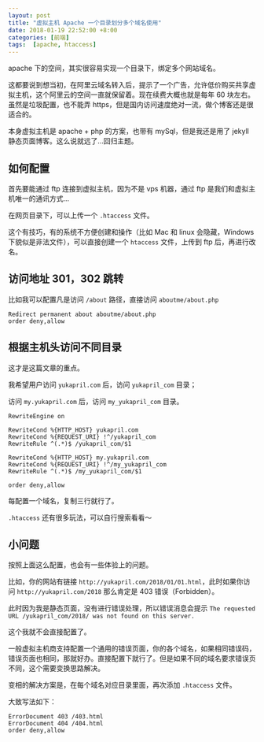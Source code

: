 ```yaml
---
layout: post
title: "虚拟主机 Apache 一个目录划分多个域名使用"
date: 2018-01-19 22:52:00 +8:00
categories: [前端]
tags:  [apache, htaccess]
---
```


apache 下的空间，其实很容易实现一个目录下，绑定多个网站域名。

这都要说到想当初，在阿里云域名转入后，提示了一个广告，允许低价购买共享虚拟主机，这个阿里云的空间一直就保留着。现在续费大概也就是每年 60 块左右。虽然是垃圾配置，也不能弄 https，但是国内访问速度绝对一流，做个博客还是很适合的。

本身虚拟主机是 apache + php 的方案，也带有 mySql，但是我还是用了 jekyll 静态页面博客。这么说就远了...回归主题。

## 如何配置

首先要能通过 ftp 连接到虚拟主机，因为不是 vps 机器，通过 ftp 是我们和虚拟主机唯一的通讯方式...

在网页目录下，可以上传一个 `.htaccess` 文件。

这个有技巧，有的系统不方便创建和操作（比如 Mac 和 linux 会隐藏，Windows 下貌似是非法文件），可以直接创建一个 `htaccess` 文件，上传到 ftp 后，再进行改名。

## 访问地址 301，302 跳转

比如我可以配置凡是访问 `/about` 路径，直接访问 `aboutme/about.php`

```
Redirect permanent about aboutme/about.php
order deny,allow
```

## 根据主机头访问不同目录

这才是这篇文章的重点。

我希望用户访问 `yukapril.com` 后，访问 `yukapril_com` 目录；

访问 `my.yukapril.com` 后，访问 `my_yukapril_com` 目录。

```
RewriteEngine on

RewriteCond %{HTTP_HOST} yukapril.com
RewriteCond %{REQUEST_URI} !^/yukapril_com
RewriteRule ^(.*)$ /yukapril_com/$1

RewriteCond %{HTTP_HOST} my.yukapril.com
RewriteCond %{REQUEST_URI} !^/my_yukapril_com
RewriteRule ^(.*)$ /my_yukapril_com/$1

order deny,allow
```

每配置一个域名，复制三行就行了。

`.htaccess` 还有很多玩法，可以自行搜索看看～

## 小问题

按照上面这么配置，也会有一些体验上的问题。

比如，你的网站有链接 `http://yukapril.com/2018/01/01.html`，此时如果你访问 `http://yukapril.com/2018` 那么肯定是 403 错误（Forbidden）。

此时因为我是静态页面，没有进行错误处理，所以错误消息会提示 `The requested URL /yukapril_com/2018/ was not found on this server.`

这个我就不会直接配置了。

一般虚拟主机商支持配置一个通用的错误页面，你的各个域名，如果相同错误码，错误页面也相同，那就好办。直接配置下就行了。但是如果不同的域名要求错误页不同，这个需要变换思路解决。

变相的解决方案是，在每个域名对应目录里面，再次添加 `.htaccess` 文件。

大致写法如下：

```
ErrorDocument 403 /403.html
ErrorDocument 404 /404.html
order deny,allow
```